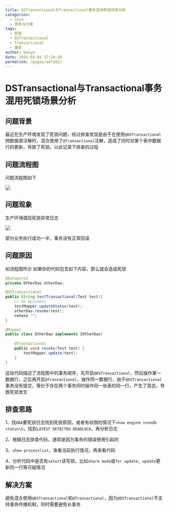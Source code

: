 ```yaml
---
title: DSTransactional与Transactional事务混用死锁场景分析
categories: 
  - Java
  - 思考与方案
tags: 
  - 死锁
  - DSTransactional
  - Transactional
  - 事务
author: benym
date: 2024-03-04 17:10:50
permalink: /pages/aef382/
---
```


# DSTransactional与Transactional事务混用死锁场景分析

## 问题背景
最近在生产环境发现了死锁问题，经过排查发现是由于在使用`@DSTransactional`跨数据源注解时，混合使用了`@Transactional`注解，造成了同时对某个表中数据行的更新，导致了死锁。以此记录下排查的过程

## 问题流程图

问题流程图如下

![](https://image-1-1257237419.cos.ap-chongqing.myqcloud.com/img/deadlock-seq.png)

## 问题现象
生产环境偶现死锁异常日志

![](https://image-1-1257237419.cos.ap-chongqing.myqcloud.com/img/deadlock-exception.png)

部分业务执行成功一半，事务没有正常回滚

## 问题原因

如流程图所示
如果你的代码包含如下内容，那么就会造成死锁

```java
@Autowired
private OtherDao otherDao;

@DSTransactional
public String testTransactional(Test test){
    // do business
    testMapper.updateStatus(test);
    otherDao.revoke(test);
    return "";
}

@Mapper
public class OtherDao implements IOtherDao{
    
    @Transactional
    public void revoke(Test test) {
        testMapper.update(test);
    }
}
```
这段代码描述了流程图中的事务顺序，先开启`@DSTransactional`，然后操作某一数据行，之后再开启`@Transactional`，操作同一数据行，由于`@DSTransactional`事务没有提交，等价于存在两个事务同时操作同一张表的同一行，产生了竞态，导致死锁发生

## 排查思路

1、找`DBA`要死锁日志找到死锁原因，或者有权限的情况下`show engine innodb status\G`，找到`LATEST DETECTED DEADLOCK`，再分析日志

2、根据日志排查代码，通常是因为事务的错误使用引起的

3、`show processlist`，查看当前执行情况，再来看代码

4、分析代码中是否有`select`读写锁，比如`share mode`或`for update`，`update`更新同一行等可疑情况

## 解决方案

避免混合使用`@DSTransactional`和`@Transactional`，因为`@DSTransactional`不支持事务传播机制，同时需要避免长事务
